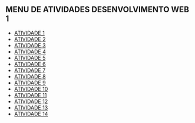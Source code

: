 ## MENU DE ATIVIDADES DESENVOLVIMENTO WEB 1 

- [ATIVIDADE 1 ]()
- [ATIVIDADE 2 ]()
- [ATIVIDADE 3 ]()
- [ATIVIDADE 4 ]()
- [ATIVIDADE 5 ]()
- [ATIVIDADE 6 ]()
- [ATIVIDADE 7 ]()
- [ATIVIDADE 8 ]()
- [ATIVIDADE 9 ]()
- [ATIVIDADE 10 ]()
- [ATIVIDADE 11 ]()
- [ATIVIDADE 12 ]()
- [ATIVIDADE 13 ]()
- [ATIVIDADE 14 ]()
